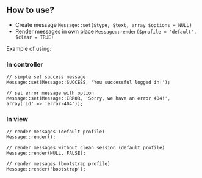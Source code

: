 How to use?
-----------

* Create message `Message::set($type, $text, array $options = NULL)`
* Render messages in own place `Message::render($profile = 'default', $clear = TRUE)`

Example of using:

### In controller
~~~
// simple set success message
Message::set(Message::SUCCESS, 'You successful logged in!');

// set error message with option
Message::set(Message::ERROR, 'Sorry, we have an error 404!', array('id' => 'error-404'));
~~~

### In view
~~~
// render messages (default profile)
Message::render();

// render messages without clean session (default profile)
Message::render(NULL, FALSE);

// render messages (bootstrap profile)
Message::render('bootstrap');
~~~